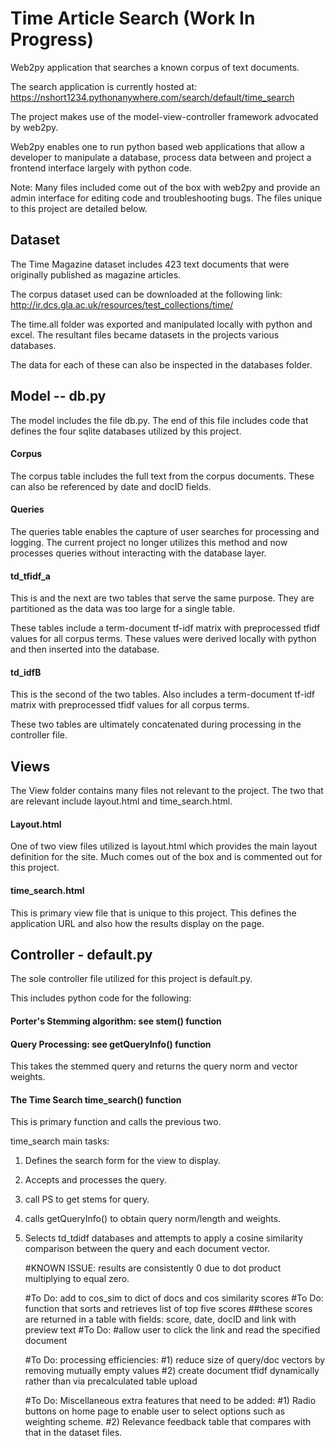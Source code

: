 # Time Article Search (Work In Progress)
Web2py application that searches a known corpus of text documents. 

The search application is currently hosted at: https://nshort1234.pythonanywhere.com/search/default/time_search

The project makes use of the model-view-controller framework advocated by web2py. 

Web2py enables one to run python based web applications that allow a developer to manipulate a database, process data between and project a frontend interface largely with python code. 

Note: Many files included come out of the box with web2py and provide an admin interface for editing code and troubleshooting bugs. The files unique to this project are detailed below.

## Dataset
The Time Magazine dataset includes 423 text documents that were originally published as magazine articles.

The corpus dataset used can be downloaded at the following link: 
http://ir.dcs.gla.ac.uk/resources/test_collections/time/

The time.all folder was exported and manipulated locally with python and excel. The resultant files became datasets in the projects various databases.

The data for each of these can also be inspected in the databases folder.


## Model -- db.py
The model includes the file db.py. The end of this file includes code that defines the four sqlite databases utilized by this project. 

#### Corpus
The corpus table includes the full text from the corpus documents. These can also be referenced by date and docID fields.

#### Queries
The queries table enables the capture of user searches for processing and logging. The current project no longer utilizes this method and now processes queries without interacting with the database layer.

#### td_tfidf_a
This is and the next are two tables that serve the same purpose. They are partitioned as the data was too large for a single table.

These tables include a term-document tf-idf matrix with preprocessed tfidf values for all corpus terms. These values were derived locally with python and then inserted into the database.

#### td_idfB
This is the second of the two tables.
Also includes a term-document tf-idf matrix with preprocessed tfidf values for all corpus terms. 

These two tables are ultimately concatenated during processing in the controller file.

## Views
The View folder contains many files not relevant to the project. The two that are relevant include layout.html and time_search.html.

#### Layout.html
One of two view files utilized is layout.html which provides the main layout definition for the site. Much comes out of the box and is commented out for this project.

#### time_search.html
This is primary view file that is unique to this project. This defines the application URL and also how the results display on the page.

## Controller - default.py
The sole controller file utilized for this project is default.py.

This includes python code for the following:

#### Porter's Stemming algorithm: see stem() function

#### Query Processing: see getQueryInfo() function
This takes the stemmed query and returns the query norm and vector weights.

#### The Time Search time_search() function
This is primary function and calls the previous two.

time_search main tasks:
1) Defines the search form for the view to display. 
2) Accepts and processes the query.
3) call PS to get stems for query.
4) calls getQueryInfo() to obtain query norm/length and weights.
5) Selects td_tdidf databases and attempts to apply a cosine similarity comparison between the query and each document vector.

   #KNOWN ISSUE: results are consistently 0 due to dot product multiplying to equal zero. 

    #To Do: add to cos_sim to dict of docs and cos similarity scores
    #To Do: function that sorts and retrieves list of top five scores
            ##these scores are returned in a table with fields: score, date, docID and link with preview text
    #To Do: #allow user to click the link and read the specified document

    #To Do: processing efficiencies:
        #1) reduce size of query/doc vectors by removing mutually empty values
        #2) create document tfidf dynamically rather than via precalculated table upload

    #To Do: Miscellaneous extra features that need to be added:
        #1)	Radio buttons on home page to enable user to select options such as weighting scheme.
        #2)	Relevance feedback table that compares with that in the dataset files.

